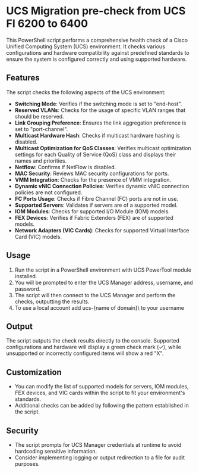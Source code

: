 # UCS Migration pre-check from UCS FI 6200 to 6400 

This PowerShell script performs a comprehensive health check of a Cisco Unified Computing System (UCS) environment. It checks various configurations and hardware compatibility against predefined standards to ensure the system is configured correctly and using supported hardware.

## Features

The script checks the following aspects of the UCS environment:

- **Switching Mode**: Verifies if the switching mode is set to "end-host".
- **Reserved VLANs**: Checks for the usage of specific VLAN ranges that should be reserved.
- **Link Grouping Preference**: Ensures the link aggregation preference is set to "port-channel".
- **Multicast Hardware Hash**: Checks if multicast hardware hashing is disabled.
- **Multicast Optimization for QoS Classes**: Verifies multicast optimization settings for each Quality of Service (QoS) class and displays their names and priorities.
- **Netflow**: Confirms if NetFlow is disabled.
- **MAC Security**: Reviews MAC security configurations for ports.
- **VMM Integration**: Checks for the presence of VMM integration.
- **Dynamic vNIC Connection Policies**: Verifies dynamic vNIC connection policies are not configured.
- **FC Ports Usage**: Checks if Fibre Channel (FC) ports are not in use.
- **Supported Servers**: Validates if servers are of a supported model.
- **IOM Modules**: Checks for supported I/O Module (IOM) models.
- **FEX Devices**: Verifies if Fabric Extenders (FEX) are of supported models.
- **Network Adapters (VIC Cards)**: Checks for supported Virtual Interface Card (VIC) models.

## Usage

1. Run the script in a PowerShell environment with UCS PowerTool module installed.
2. You will be prompted to enter the UCS Manager address, username, and password.
3. The script will then connect to the UCS Manager and perform the checks, outputting the results.
4. To use a local account add ucs-{name of domain}\ to your username

## Output

The script outputs the check results directly to the console. Supported configurations and hardware will display a green check mark (✓), while unsupported or incorrectly configured items will show a red "X".

## Customization

- You can modify the list of supported models for servers, IOM modules, FEX devices, and VIC cards within the script to fit your environment's standards.
- Additional checks can be added by following the pattern established in the script.

## Security

- The script prompts for UCS Manager credentials at runtime to avoid hardcoding sensitive information.
- Consider implementing logging or output redirection to a file for audit purposes.